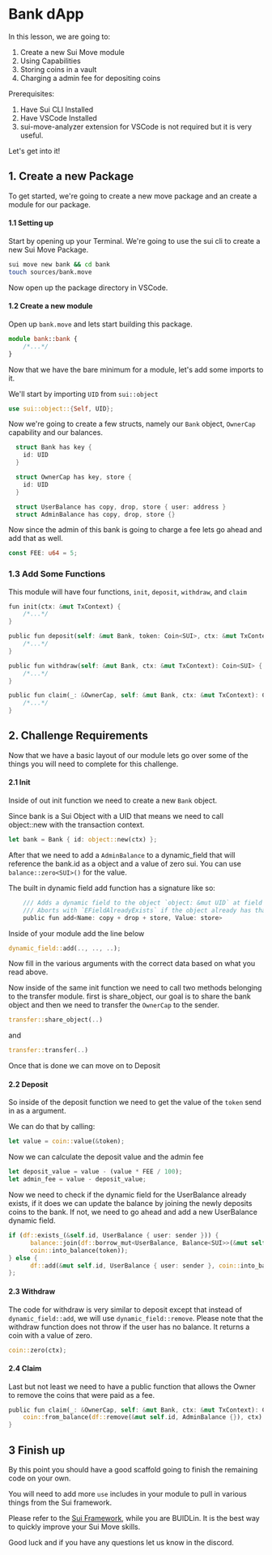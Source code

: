 # Bank dApp

In this lesson, we are going to:

1. Create a new Sui Move module
2. Using Capabilities
3. Storing coins in a vault
4. Charging a admin fee for depositing coins

Prerequisites:

1. Have Sui CLI Installed
2. Have VSCode Installed
3. sui-move-analyzer extension for VSCode is not required but it is very useful.

Let's get into it!

## 1. Create a new Package

To get started, we're going to create a new move package and an create a module for our package.

#### 1.1 Setting up

Start by opening up your Terminal. We're going to use the sui cli to create a new Sui Move Package.

```sh
sui move new bank && cd bank
touch sources/bank.move
```

Now open up the package directory in VSCode.

#### 1.2 Create a new module

Open up `bank.move` and lets start building this package.

```ts
module bank::bank {
    /*...*/
}
```

Now that we have the bare minimum for a module, let's add some imports to it.

We'll start by importing `UID` from `sui::object`

```rust
use sui::object::{Self, UID};
```

Now we're going to create a few structs, namely our `Bank` object, `OwnerCap` capability and our balances.

```rust
  struct Bank has key {
    id: UID
  }

  struct OwnerCap has key, store {
    id: UID
  }

  struct UserBalance has copy, drop, store { user: address }
  struct AdminBalance has copy, drop, store {}
```

Now since the admin of this bank is going to charge a fee lets go ahead and add that as well.

```rust
const FEE: u64 = 5;
```

### 1.3 Add Some Functions

This module will have four functions, `init`, `deposit`, `withdraw`, and `claim`

```rust
fun init(ctx: &mut TxContext) {
    /*...*/
}

public fun deposit(self: &mut Bank, token: Coin<SUI>, ctx: &mut TxContext) {
    /*...*/
}

public fun withdraw(self: &mut Bank, ctx: &mut TxContext): Coin<SUI> {
    /*...*/
}

public fun claim(_: &OwnerCap, self: &mut Bank, ctx: &mut TxContext): Coin<SUI> {
    /*...*/
}
```

## 2. Challenge Requirements

Now that we have a basic layout of our module lets go over some of the things you will need to complete for this challenge.

#### 2.1 Init

Inside of out init function we need to create a new `Bank` object.

Since bank is a Sui Object with a UID that means we need to call object::new with the transaction context.

```rust
let bank = Bank { id: object::new(ctx) };
```

After that we need to add a `AdminBalance` to a dynamic_field that will reference the bank.id as a object and a value of zero sui. You can use `balance::zero<SUI>()` for the value.

The built in dynamic field add function has a signature like so:

```rust
    /// Adds a dynamic field to the object `object: &mut UID` at field specified by `name: Name`.
    /// Aborts with `EFieldAlreadyExists` if the object already has that field with that name.
    public fun add<Name: copy + drop + store, Value: store>
```

Inside of your module add the line below

```rust
dynamic_field::add(.., .., ..);
```

Now fill in the various arguments with the correct data based on what you read above.

Now inside of the same init function we need to call two methods belonging to the transfer module. first is share_object, our goal is to share the bank object and then we need to transfer the `OwnerCap` to the sender.

```rust
transfer::share_object(..)
```

and

```rust
transfer::transfer(..)
```

Once that is done we can move on to Deposit

#### 2.2 Deposit

So inside of the deposit function we need to get the value of the `token` send in as a argument.

We can do that by calling:

```rust
let value = coin::value(&token);
```

Now we can calculate the deposit value and the admin fee

```rust
let deposit_value = value - (value * FEE / 100);
let admin_fee = value - deposit_value;
```

Now we need to check if the dynamic field for the UserBalance already exists, if it does we can update the balance by joining the newly deposits coins to the bank. If not, we need to go ahead and add a new UserBalance dynamic field.

```rust
if (df::exists_(&self.id, UserBalance { user: sender })) {
      balance::join(df::borrow_mut<UserBalance, Balance<SUI>>(&mut self.id, UserBalance { user: sender }),
      coin::into_balance(token));
} else {
      df::add(&mut self.id, UserBalance { user: sender }, coin::into_balance(token));
};
```

#### 2.3 Withdraw

The code for withdraw is very similar to deposit except that instead of `dynamic_field::add`, we will use `dynamic_field::remove`. Please note that the withdraw function does not throw if the user has no balance. It returns a coin with a value of zero.

```rust
coin::zero(ctx);
```

#### 2.4 Claim

Last but not least we need to have a public function that allows the Owner to remove the coins that were paid as a fee.

```rust
public fun claim(_: &OwnerCap, self: &mut Bank, ctx: &mut TxContext): Coin<SUI> {
    coin::from_balance(df::remove(&mut self.id, AdminBalance {}), ctx)
}
```

## 3 Finish up

By this point you should have a good scaffold going to finish the remaining code on your own.

You will need to add more `use` includes in your module to pull in various things from the Sui framework.

Please refer to the [Sui Framework](https://github.com/MystenLabs/sui/tree/main/crates/sui-framework/packages/sui-framework/sources), while you are BUIDLin. It is the best way to quickly improve your Sui Move skills.

Good luck and if you have any questions let us know in the discord.
